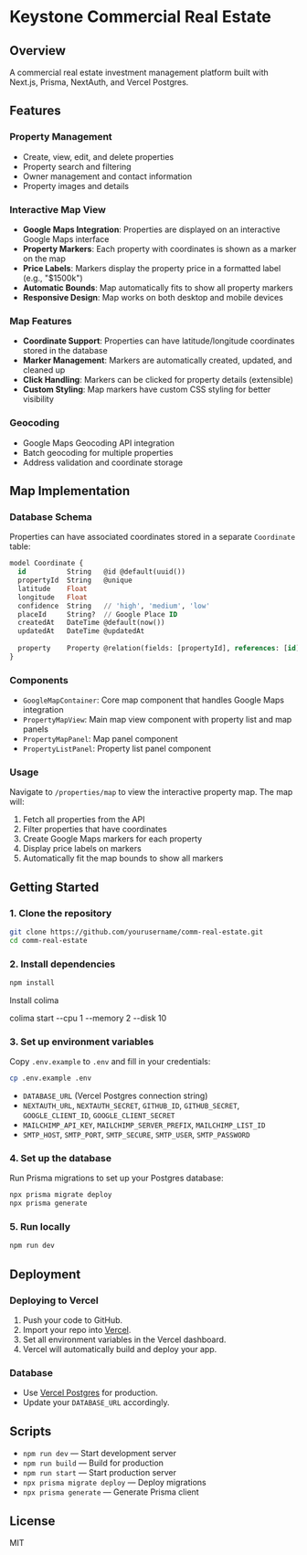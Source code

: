 # Keystone Commercial Real Estate

## Overview
A commercial real estate investment management platform built with Next.js, Prisma, NextAuth, and Vercel Postgres.

## Features

### Property Management
- Create, view, edit, and delete properties
- Property search and filtering
- Owner management and contact information
- Property images and details

### Interactive Map View
- **Google Maps Integration**: Properties are displayed on an interactive Google Maps interface
- **Property Markers**: Each property with coordinates is shown as a marker on the map
- **Price Labels**: Markers display the property price in a formatted label (e.g., "$1500k")
- **Automatic Bounds**: Map automatically fits to show all property markers
- **Responsive Design**: Map works on both desktop and mobile devices

### Map Features
- **Coordinate Support**: Properties can have latitude/longitude coordinates stored in the database
- **Marker Management**: Markers are automatically created, updated, and cleaned up
- **Click Handling**: Markers can be clicked for property details (extensible)
- **Custom Styling**: Map markers have custom CSS styling for better visibility

### Geocoding
- Google Maps Geocoding API integration
- Batch geocoding for multiple properties
- Address validation and coordinate storage

## Map Implementation

### Database Schema
Properties can have associated coordinates stored in a separate `Coordinate` table:
```sql
model Coordinate {
  id          String   @id @default(uuid())
  propertyId  String   @unique
  latitude    Float
  longitude   Float
  confidence  String   // 'high', 'medium', 'low'
  placeId     String?  // Google Place ID
  createdAt   DateTime @default(now())
  updatedAt   DateTime @updatedAt
  
  property    Property @relation(fields: [propertyId], references: [id], onDelete: Cascade)
}
```

### Components
- `GoogleMapContainer`: Core map component that handles Google Maps integration
- `PropertyMapView`: Main map view component with property list and map panels
- `PropertyMapPanel`: Map panel component
- `PropertyListPanel`: Property list panel component

### Usage
Navigate to `/properties/map` to view the interactive property map. The map will:
1. Fetch all properties from the API
2. Filter properties that have coordinates
3. Create Google Maps markers for each property
4. Display price labels on markers
5. Automatically fit the map bounds to show all markers

## Getting Started

### 1. Clone the repository
```bash
git clone https://github.com/yourusername/comm-real-estate.git
cd comm-real-estate
```

### 2. Install dependencies
```bash
npm install
```

Install colima

colima start --cpu 1 --memory 2 --disk 10

### 3. Set up environment variables
Copy `.env.example` to `.env` and fill in your credentials:
```bash
cp .env.example .env
```

- `DATABASE_URL` (Vercel Postgres connection string)
- `NEXTAUTH_URL`, `NEXTAUTH_SECRET`, `GITHUB_ID`, `GITHUB_SECRET`, `GOOGLE_CLIENT_ID`, `GOOGLE_CLIENT_SECRET`
- `MAILCHIMP_API_KEY`, `MAILCHIMP_SERVER_PREFIX`, `MAILCHIMP_LIST_ID`
- `SMTP_HOST`, `SMTP_PORT`, `SMTP_SECURE`, `SMTP_USER`, `SMTP_PASSWORD`

### 4. Set up the database
Run Prisma migrations to set up your Postgres database:
```bash
npx prisma migrate deploy
npx prisma generate
```

### 5. Run locally
```bash
npm run dev
```

## Deployment

### Deploying to Vercel
1. Push your code to GitHub.
2. Import your repo into [Vercel](https://vercel.com/).
3. Set all environment variables in the Vercel dashboard.
4. Vercel will automatically build and deploy your app.

### Database
- Use [Vercel Postgres](https://vercel.com/docs/storage/vercel-postgres/overview) for production.
- Update your `DATABASE_URL` accordingly.

## Scripts
- `npm run dev` — Start development server
- `npm run build` — Build for production
- `npm run start` — Start production server
- `npx prisma migrate deploy` — Deploy migrations
- `npx prisma generate` — Generate Prisma client

## License
MIT
